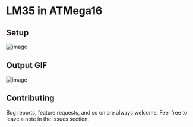 # LM35 in ATMega16  
## Setup
![image](https://drive.google.com/uc?export=download&id=1-U-Da6nm7ii6iQFiw7BNd4NAxEjEhp6O)
## Output GIF
![image](https://drive.google.com/uc?export=download&id=1MQPvfPxgXhWUbQtAmfM8lfYvFVtPx0pV)



## Contributing  
Bug reports, feature requests, and so on are always welcome. Feel free to leave a note in the Issues section.
